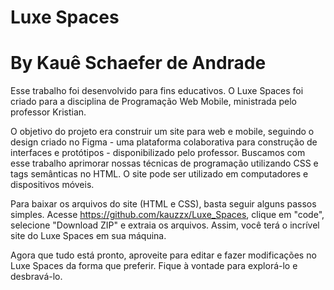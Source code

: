# Luxe Spaces

# By Kauê Schaefer de Andrade

Esse trabalho foi desenvolvido para fins educativos. O Luxe Spaces foi criado para a disciplina de Programação Web Mobile, ministrada pelo professor Kristian.

O objetivo do projeto era construir um site para web e mobile, seguindo o design criado no Figma - uma plataforma colaborativa para construção de interfaces e protótipos - disponibilizado pelo professor. Buscamos com esse trabalho aprimorar nossas técnicas de programação utilizando CSS e tags semânticas no HTML. O site pode ser utilizado em computadores e dispositivos móveis.

Para baixar os arquivos do site (HTML e CSS), basta seguir alguns passos simples. Acesse https://github.com/kauzzx/Luxe_Spaces, clique em "code", selecione "Download ZIP" e extraia os arquivos. Assim, você terá o incrível site do Luxe Spaces em sua máquina.

Agora que tudo está pronto, aproveite para editar e fazer modificações no Luxe Spaces da forma que preferir. Fique à vontade para explorá-lo e desbravá-lo.
